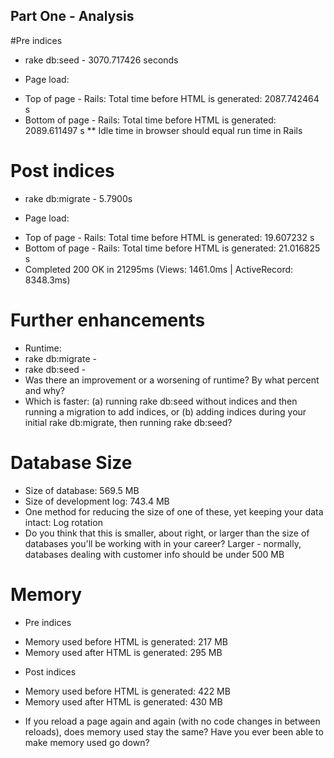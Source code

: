## Part One - Analysis

#Pre indices
* rake db:seed - 3070.717426 seconds

* Page load:
- Top of page - Rails: Total time before HTML is generated: 2087.742464 s
- Bottom of page - Rails: Total time before HTML is generated: 2089.611497 s
** Idle time in browser should equal run time in Rails

# Post indices
* rake db:migrate - 5.7900s

* Page load:
- Top of page - Rails: Total time before HTML is generated: 19.607232 s
- Bottom of page - Rails: Total time before HTML is generated: 21.016825 s
- Completed 200 OK in 21295ms (Views: 1461.0ms | ActiveRecord: 8348.3ms)

# Further enhancements
- Runtime:
- rake db:migrate -
- rake db:seed -
- Was there an improvement or a worsening of runtime? By what percent and why?
- Which is faster: (a) running rake db:seed without indices and then running a migration to add indices, or (b) adding indices during your initial rake db:migrate, then running rake db:seed?

# Database Size

- Size of database: 569.5 MB
- Size of development log: 743.4 MB
- One method for reducing the size of one of these, yet keeping your data intact: Log rotation
- Do you think that this is smaller, about right, or larger than the size of databases you'll be working with in your career? Larger - normally, databases dealing with customer info should be under 500 MB


# Memory

* Pre indices
- Memory used before HTML is generated: 217 MB
- Memory used after HTML is generated: 295 MB

* Post indices
- Memory used before HTML is generated: 422 MB
- Memory used after HTML is generated: 430 MB

* If you reload a page again and again (with no code changes in between reloads), does memory used stay the same? Have you ever been able to make memory used go down?
